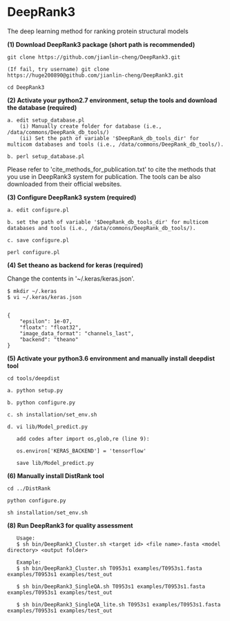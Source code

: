 # DeepRank3
The deep learning method for ranking protein structural models


**(1) Download DeepRank3 package (short path is recommended)**

```
git clone https://github.com/jianlin-cheng/DeepRank3.git

(If fail, try username) git clone https://huge200890@github.com/jianlin-cheng/DeepRank3.git

cd DeepRank3
```

**(2) Activate your python2.7 environment, setup the tools and download the database (required)**

```
a. edit setup_database.pl
    (i) Manually create folder for database (i.e., /data/commons/DeepRank_db_tools/)
    (ii) Set the path of variable '$DeepRank_db_tools_dir' for multicom databases and tools (i.e., /data/commons/DeepRank_db_tools/).

b. perl setup_database.pl
```

Please refer to 'cite_methods_for_publication.txt' to cite the methods that you use in DeepRank3 system for publication. The tools can be also downloaded from their official websites.


**(3) Configure DeepRank3 system (required)**

```
a. edit configure.pl

b. set the path of variable '$DeepRank_db_tools_dir' for multicom databases and tools (i.e., /data/commons/DeepRank_db_tools/).

c. save configure.pl

perl configure.pl
```

**(4) Set theano as backend for keras (required)**

Change the contents in '~/.keras/keras.json'.
```
$ mkdir ~/.keras
$ vi ~/.keras/keras.json


{
    "epsilon": 1e-07,
    "floatx": "float32",
    "image_data_format": "channels_last",
    "backend": "theano"
}
```

**(5) Activate your python3.6 environment and manually install deepdist tool**

```
cd tools/deepdist

a. python setup.py

b. python configure.py

c. sh installation/set_env.sh

d. vi lib/Model_predict.py

   add codes after import os,glob,re (line 9):
   
   os.environ['KERAS_BACKEND'] = 'tensorflow'
   
   save lib/Model_predict.py
```

**(6) Manually install DistRank tool**

```
cd ../DistRank

python configure.py

sh installation/set_env.sh

```

**(8) Run DeepRank3 for quality assessment**

```
   Usage:
   $ sh bin/DeepRank3_Cluster.sh <target id> <file name>.fasta <model directory> <output folder>

   Example:
   $ sh bin/DeepRank3_Cluster.sh T0953s1 examples/T0953s1.fasta examples/T0953s1 examples/test_out
   
   $ sh bin/DeepRank3_SingleQA.sh T0953s1 examples/T0953s1.fasta examples/T0953s1 examples/test_out

   $ sh bin/DeepRank3_SingleQA_lite.sh T0953s1 examples/T0953s1.fasta examples/T0953s1 examples/test_out

```